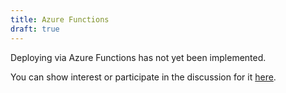 ```yaml
---
title: Azure Functions
draft: true
---
```


Deploying via Azure Functions has not yet been implemented.

You can show interest or participate in the discussion for it [here](https://github.com/pikku/pikku/issues/49).

